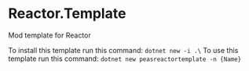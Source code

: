 # Reactor.Template
Mod template for Reactor

To install this template run this command: `dotnet new -i .\`
To use this template run this command: `dotnet new peasreactortemplate -n {Name}`
